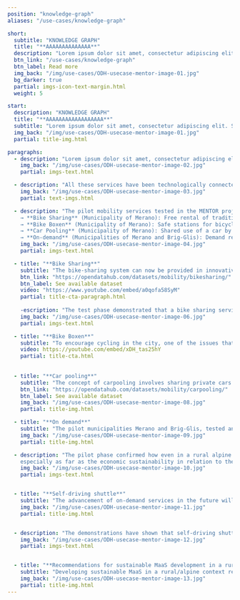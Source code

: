 ```yaml
---
position: "knowledge-graph"
aliases: "/use-cases/knowledge-graph"

short:
  subtitle: "KNOWLEDGE GRAPH"
  title: "**AAAAAAAAAAAAAA**"
  description: "Lorem ipsum dolor sit amet, consectetur adipiscing elit. Sed varius porta commodo. Nulla vitae diam dapibus, ultricies eros eget, sodales odio. Morbi fringilla volutpat lorem. Praesent auctor, metus quis gravida faucibus, metus orci maximus eros, interdum rutrum dolor urna et urna. Sed ullamcorper justo non magna faucibus sollicitudin. Pellentesque ligula libero, hendrerit sed libero sit amet, sollicitudin pharetra nisi. Vivamus et lectus cursus, lacinia mi id, fringilla lacus. Integer non velit fringilla, aliquam augue a, dictum nisi. Cras rutrum enim libero, a blandit mi vehicula nec. Nam scelerisque, lacus vitae dictum pretium, orci mauris vulputate est, eu gravida lacus enim eu sem. Quisque vel magna non sem venenatis viverra in ut felis. Nam vehicula scelerisque egestas. Suspendisse suscipit tempus sagittis. Nullam nec sem efficitur, interdum augue ut, tempor erat. Mauris luctus elit nec urna pellentesque porttitor. "
  btn_link: "/use-cases/knowledge-graph"
  btn_label: Read more
  img_back: "/img/use-cases/ODH-usecase-mentor-image-01.jpg"
  bg_darker: true
  partial: imgs-icon-text-margin.html
  weight: 5

start:
  description: "KNOWLEDGE GRAPH"
  title: "**AAAAAAAAAAAAAAAAAA**"
  subtitle: "Lorem ipsum dolor sit amet, consectetur adipiscing elit. Sed varius porta commodo. Nulla vitae diam dapibus, ultricies eros eget, sodales odio. Morbi fringilla volutpat lorem. Praesent auctor, metus quis gravida faucibus, metus orci maximus eros, interdum rutrum dolor urna et urna. Sed ullamcorper justo non magna faucibus sollicitudin. Pellentesque ligula libero, hendrerit sed libero sit amet, sollicitudin pharetra nisi." 
  img_back: "/img/use-cases/ODH-usecase-mentor-image-01.jpg"
  partial: title-img.html

paragraphs:
  - description: "Lorem ipsum dolor sit amet, consectetur adipiscing elit. Sed varius porta commodo. Nulla vitae diam dapibus, ultricies eros eget, sodales odio. Morbi fringilla volutpat lorem. Praesent auctor, metus quis gravida faucibus, metus orci maximus eros, interdum rutrum dolor urna et urna. Sed ullamcorper justo non magna faucibus sollicitudin. Pellentesque ligula libero, hendrerit sed libero sit amet, sollicitudin pharetra nisi. Vivamus et lectus cursus, lacinia mi id, fringilla lacus. Integer non velit fringilla, aliquam augue a, dictum nisi. Cras rutrum enim libero, a blandit mi vehicula nec. Nam scelerisque, lacus vitae dictum pretium, orci mauris vulputate est, eu gravida lacus enim eu sem. Quisque vel magna non sem venenatis viverra in ut felis. Nam vehicula scelerisque egestas. Suspendisse suscipit tempus sagittis. Nullam nec sem efficitur, interdum augue ut, tempor erat. Mauris luctus elit nec urna pellentesque porttitor.  "
    img_back: "/img/use-cases/ODH-usecase-mentor-image-02.jpg"
    partial: imgs-text.html

  - description: "All these services have been technologically connected to the Open Data Hub. Through a partnership between NOI Techpark and OpenMove, a cutting-edge digital solution has been developed, enabling the calculation of trip plans by integrating real-time data from all accessible mobility services. This advanced application is available at mobility.meran.eu."
    img_back: "/img/use-cases/ODH-usecase-mentor-image-03.jpg"
    partial: text-imgs.html

  - description: "The pilot mobility services tested in the MENTOR project are <br><br>
    → **Bike Sharing** (Municipality of Merano): Free rental of traditional pedal bikes <br>
    → **Bike Boxen** (Municipality of Merano): Safe stations for bicycles <br>
    → **Car Pooling** (Municipality of Merano): Shared use of a car by people driving the same route <br>
    → **On-demand** (Municipalities of Merano and Brig-Glis): Demand responsive buses, available in areas and times of day less served by public transport "
    img_back: "/img/use-cases/ODH-usecase-mentor-image-04.jpg"
    partial: imgs-text.html

  - title: "**Bike Sharing**"
    subtitle: "The bike-sharing system can now be provided in innovative ways through digitization and the utilization of electric bikes. In Merano, a new service has been tested since September 2019, which serves mainly to link the city center with the two train stations. As part of the Mentor project, the city of Merano provides 60 bicycles for short term rental free of charge at seven locations." 
    btn_link: "https://opendatahub.com/datasets/mobility/bikesharing/"
    btn_label: See available dataset
    video: "https://www.youtube.com/embed/a0qofa58SyM"
    partial: title-cta-paragraph.html
    
    -escription: "The test phase demonstrated that a bike sharing service can be useful even in a small alpine town with a high rate of cycling. However, the service must meet very specific mobility demands, such as linking the city center to the train station, and must be a complementary mode of transport to public transportation. An intriguing challenge for future expansion could be to promote the service in more outlying areas of the city (or even in nearby municipalities) by using electric bikes to make longer trips easier."
    img_back: "/img/use-cases/ODH-usecase-mentor-image-06.jpg"
    partial: imgs-text.html

  - title: "**Bike Boxen**"
    subtitle: "To encourage cycling in the city, one of the issues that needs to be addressed is finding a secure place to park bicycles. To tackle this problem, a group of South Tyrolean companies collaborated to introduce two 'bike boxen' stations that can accommodate up to 24 bicycles each (two bikes in one box). Twelve of these are located at the Maia Bassa railway station, the other 12 on the promenade in front of the thermal baths, near Ponte Teatro. Use is free of charge, but limited to a maximum of 24 hours. The boxes meet high safety requirements and also offer weather protection for bicycles and accessories (helmets, bags, backpacks, etc.). It is recommended that bicycles also be locked in the box with a personal padlock." 
    video: https://youtube.com/embed/xDH_tas25hY
    partial: title-cta.html
    
    
  - title: "**Car pooling**"
    subtitle: "The concept of carpooling involves sharing private cars by connecting people who need a ride with those who offer one. Although it has the potential to reduce individual car use, it can be complex to organize effectively. Thanks to the project, a solution has been developed and launched in collaboration with the company ummadum that is not only technologically advanced, but which, thanks to a system of incentives, aims to promote local commerce. Due to the Covid-19 pandemic, a full trial of the new system was not possible, and it could only be launched during the last few months of the project. <br><br> Although the pandemic severely limited the project, local companies showed a strong interest in testing effective solutions for promoting carpooling in the post-Covid era. This sets a good foundation for the service to continue and expand in the future. The challenge will be to encourage users who primarily use private cars to rely more on public transportation and other mobility options, particularly by combining various services for a single trip."
    btn_link: "https://opendatahub.com/datasets/mobility/carpooling/"
    btn_label: See available dataset
    img_back: "/img/use-cases/ODH-usecase-mentor-image-08.jpg"
    partial: title-img.html

  - title: "**On demand**"
    subtitle: "The pilot municipalities Merano and Brig-Glis, tested an on-demand transport service that lies somewhere between a bus and a taxi. The goal was to evaluate the potential of integrating the service with the public transport system in low-demand areas, such as during off-peak hours or in sparsely populated and underserved regions."
    img_back: "/img/use-cases/ODH-usecase-mentor-image-09.jpg"
    partial: title-img.html

  - description: "The pilot phase confirmed how even in a rural alpine context new on-de- mand services can represent an essential integration offer to public transport. These types of services can effectively link the starting/ending points of a trip (homes, tourist attractions) with the public transport network. New and more extensive pilot are nevertheless needed to confirm this approach,
    especially as far as the economic sustainability in relation to the real demand for mobility that the service could satisfy is concerned."
    img_back: "/img/use-cases/ODH-usecase-mentor-image-10.jpg"
    partial: imgs-text.html


  - title: "**Self-driving shuttle**"
    subtitle: "The advancement of on-demand services in the future will be characterized by an innovative and revolutionary technology: autonomous self-driving shuttles. The project conducted public demonstrations in Brig-Glis and Merano to introduce users to this new technology. In Merano, the demonstration made history: for the first time in Italy, a self-driving vehicle with public access was tested on public roads. The electric vehicle is able to 'read' the route safely by means of intelligent sensors. For an entire week, end of november 2019, the shuttle was available to interested parties from 9 a.m. to 5 p.m., for a roughly 10-minute ride around the city centre. On each run, 12 people were transported, plus two technicians: one to intervene if necessary, the other to explain the vehicle's functionality to passengers."
    img_back: "/img/use-cases/ODH-usecase-mentor-image-11.jpg"
    partial: title-img.html


  - description: "The demonstrations have shown that self-driving shuttles are technologically mature and ready to provide transportation services in specific and controlled contexts. However, more pilot projects are necessary to improve the state-of-the-art and explore the various possibilities of using them in rural and mountainous areas typical of the Alps. Users appear willing to use this type of vehicle, but it is necessary to engage them properly in these projects. Prior to testing the service, 45% of users in Merano expressed a low level of confidence in the technology. This mistrust decreased to 5% after they tried it out."
    img_back: "/img/use-cases/ODH-usecase-mentor-image-12.jpg"
    partial: imgs-text.html


  - title: "**Recommendations for sustainable MaaS development in a rural/alpine context**"
    subtitle: "Developing sustainable MaaS in a rural/alpine context requires convincing private car drivers to adopt a new mobility paradigm, prioritizing the reliability of services over driving speed."
    img_back: "/img/use-cases/ODH-usecase-mentor-image-13.jpg"
    partial: title-img.html
---
```

